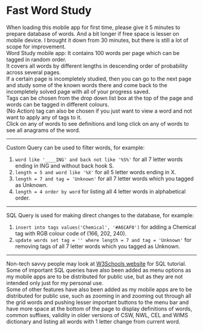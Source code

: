 # Fast Word Study
When loading this mobile app for first time, please give it 5 minutes to prepare database of words. And a bit longer if free space is lesser on mobile device. I brought it down from 30 minutes, but there is still a lot of scope for improvement.  
Word Study mobile app: It contains 100 words per page which can be tagged in random order.  
It covers all words by different lengths in descending order of probability across several pages.  
If a certain page is incompletely studied, then you can go to the next page and study some of the known words there and come back to the incompletely solved page with all of your progress saved.  
Tags can be chosen from the drop down list box at the top of the page and words can be tagged in different colours.  
(No Action) tag can also be chosen if you just want to view a word and not want to apply any of tags to it.  
Click on any of words to see definitions and long click on any of words to see all anagrams of the word.
___
Custom Query can be used to filter words, for example:
1. `word like '____ING' and back not like '%S%'` for all 7 letter words ending in ING and without back hook S.
2. `length = 5 and word like '%X'` for all 5 letter words ending in X.
3. `length = 7 and tag = 'Unknown'` for all 7 letter words which you tagged as Unknown.
4. `length = 4 order by word` for listing all 4 letter words in alphabetical order.
___
SQL Query is used for making direct changes to the database, for example:
1. `insert into tags values('Chemical', '#A6CAF0')` for adding a Chemical tag with RGB colour code of (166, 202, 240).
2. `update words set tag = '' where length = 7 and tag = 'Unknown'` for removing tags of all 7 letter words which you tagged as Unknown.
___
Non-tech savvy people may look at [W3Schools website](https://www.w3schools.com/sql/default.asp) for SQL tutorial.  
Some of important SQL queries have also been added as menu options as my mobile apps are to be distributed for public use, but as they are not intended only just for my personal use.  
Some of other features have also been added as my mobile apps are to be distributed for public use, such as zooming in and zooming out through all the grid words and pushing lesser important buttons to the menu bar and have more space at the bottom of the page to display definitions of words, common suffixes, validity in older versions of CSW, NWL, CEL and WIMS dictionary and listing all words with 1 letter change from current word.
